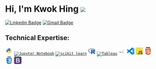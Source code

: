 # Hi, I'm Kwok Hing <img src="https://media.giphy.com/media/hvRJCLFzcasrR4ia7z/giphy.gif" width="30">
[![Linkedin Badge](https://img.shields.io/badge/-Linkedin-blue?style=flat&logo=Linkedin&logoColor=white&link=https://www.linkedin.com/in/leongkwokhing/)](https://www.linkedin.com/in/leongkwokhing/)
[![Gmail Badge](https://img.shields.io/badge/-Gmail-c14438?style=flat&logo=Gmail&logoColor=white&link=mailto:leongkwokhing@gmail.com)](mailto:leongkwokhing@gmail.com)

## Technical Expertise:
<p>
<code><a href="https://www.python.org/"><img src="https://raw.githubusercontent.com/github/explore/80688e429a7d4ef2fca1e82350fe8e3517d3494d/topics/python/python.png" alt="Python" height="25"></a></code>
<code><a href="https://jupyter.org/"><img src="https://cdn.icon-icons.com/icons2/2699/PNG/512/jupyter_logo_icon_169453.png" alt="Jupyter Notebook" height="26"></a></code>
<code><a href="https://scikit-learn.org/stable/"><img src="https://camo.githubusercontent.com/476da1f6b132a5c4d8f9126f65679ec994ef7521db13e13ef3aefa846c7bbc75/68747470733a2f2f75706c6f61642e77696b696d656469612e6f72672f77696b6970656469612f636f6d6d6f6e732f7468756d622f302f30352f5363696b69745f6c6561726e5f6c6f676f5f736d616c6c2e7376672f3132303070782d5363696b69745f6c6561726e5f6c6f676f5f736d616c6c2e7376672e706e67" alt="scikit learn" height="24"></a></code>
<code><a href="https://www.r-project.org/"><img src="https://raw.githubusercontent.com/github/explore/80688e429a7d4ef2fca1e82350fe8e3517d3494d/topics/r/r.png" alt="R" height="25"></a></code>
<code><a href="https://www.tableau.com/"><img src="https://avatars.githubusercontent.com/u/828667?s=200&v=4" alt="Tableau" height="24"></a></code>
<code><a href="https://www.mysql.com/"><img src="https://raw.githubusercontent.com/github/explore/80688e429a7d4ef2fca1e82350fe8e3517d3494d/topics/mysql/mysql.png" alt="MySQL" height="24"></a></code>
<code><a href="https://code.visualstudio.com/"><img src="https://raw.githubusercontent.com/github/explore/80688e429a7d4ef2fca1e82350fe8e3517d3494d/topics/visual-studio-code/visual-studio-code.png" alt="VS Code" height="24"></a></code>
<code><a href="https://www.javascript.com/"><img src="https://raw.githubusercontent.com/github/explore/80688e429a7d4ef2fca1e82350fe8e3517d3494d/topics/javascript/javascript.png" alt="Javascript" height="24"></a></code>
<code><a href="https://html.com/"><img src="https://raw.githubusercontent.com/github/explore/80688e429a7d4ef2fca1e82350fe8e3517d3494d/topics/html/html.png" alt="HTML5" height="25"></a></code>
<code><a href="https://www.w3.org/Style/CSS/Overview.en.html"><img src="https://raw.githubusercontent.com/github/explore/80688e429a7d4ef2fca1e82350fe8e3517d3494d/topics/css/css.png" alt="CSS3" height="25"></a></code>
<code><a href="https://getbootstrap.com/"><img src="https://raw.githubusercontent.com/github/explore/80688e429a7d4ef2fca1e82350fe8e3517d3494d/topics/bootstrap/bootstrap.png" alt="Bootstrap" height="24"></a></code>



<!-- <img src="https://raw.githubusercontent.com/github/explore/80688e429a7d4ef2fca1e82350fe8e3517d3494d/topics/windows/windows.png" alt="Windows" height="40" style="vertical-align:top; margin:4px"> -->
</p>

<!--
**KwokHing/kwokhing** is a ✨ _special_ ✨ repository because its `README.md` (this file) appears on your GitHub profile.

Here are some ideas to get you started:

- 🔭 I’m currently working on ...
- 🌱 I’m currently learning ...
- 👯 I’m looking to collaborate on ...
- 🤔 I’m looking for help with ...
- 💬 Ask me about ...
- 📫 How to reach me: ...
- 😄 Pronouns: ...
- ⚡ Fun fact: ...
-->
